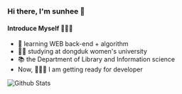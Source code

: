 ### Hi there, I'm sunhee 👋

<!---
sun-hee-0/sun-hee-0 is a ✨ special ✨ repository because its `README.md` (this file) appears on your GitHub profile.
You can click the Preview link to take a look at your changes.
--->

#### Introduce Myself 🧚🏻‍♀️
- 🌱 learning WEB back-end + algorithm
- 👩🏻 studying at dongduk women's university 
- 📚 the Department of Library and Information science
- Now, 👩🏻‍💻 I am getting ready for developer 

![Github Stats](https://github-readme-stats.vercel.app/api?username=sun-hee-0&show_icons=true) 
